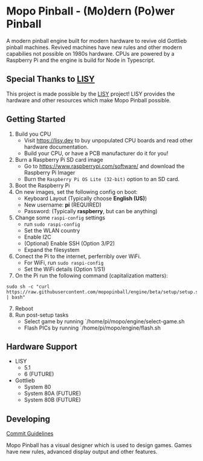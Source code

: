 # Mopo Pinball - (Mo)dern (Po)wer Pinball

A modern pinball engine built for modern hardware to revive old Gottlieb pinball machines. Revived machines have new rules and other modern capabilies not possible on 1980s hardware. CPUs are powered by a Raspberry Pi and the engine is build for Node in Typescript.

## Special Thanks to [LISY](https://lisy.dev)

This project is made possible by the [LISY](https://lisy.dev) project! LISY provides the hardware and other resources which make Mopo Pinball possible.

## Getting Started

1. Build you CPU
    * Visit https://lisy.dev to buy unpopulated CPU boards and read other hardware documentation.
    * Build your CPU, or have a PCB manufacturer do it for you!
2. Burn a Raspberry Pi SD card image
    * Go to https://www.raspberrypi.com/software/ and download the Raspberry Pi Imager
    * Burn the `Raspberry Pi OS Lite (32-bit)` option to an SD card.
3. Boot the Raspberry Pi
4. On new images, set the following config on boot:
    * Keyboard Layout (Typically choose **English (US)**)
    * New username: **pi** (REQUIRED)
    * Password: (Typically **raspberry**, but can be anything)
5. Change some `raspi-config` settings
    * run `sudo raspi-config`
    * Set the WLAN country
    * Enable I2C
    * (Optional) Enable SSH (Option 3/P2)
    * Expand the filesystem
6. Conect the Pi to the internet, perferribly over WiFi.
    * For WiFi, run `sudo raspi-config`
    * Set the WiFi details (Option 1/S1)
7. On the Pi run the following command (capitalization matters):

```
sudo sh -c "curl https://raw.githubusercontent.com/mopopinball/engine/beta/setup/setup.sh | bash"
```

7. Reboot
8. Run post-setup tasks
    * Select game by running `/home/pi/mopo/engine/select-game.sh
    * Flash PICs by running `/home/pi/mopo/engine/flash.sh

## Hardware Support

* LISY
    * 5.1
    * 6 (FUTURE)
* Gottlieb
    * System 80
    * System 80A (FUTURE)
    * System 80B (FUTURE)

## Developing

[Commit Guidelines](https://github.com/angular/angular.js/blob/master/DEVELOPERS.md#-git-commit-guidelines)

Mopo Pinball has a visual designer which is used to design games. Games have new rules, advanced display output and
other features.